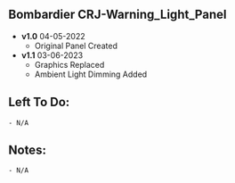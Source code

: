 ## Bombardier CRJ-Warning_Light_Panel
- **v1.0** 04-05-2022
    - Original Panel Created
- **v1.1** 03-06-2023
    - Graphics Replaced
    - Ambient Light Dimming Added

## Left To Do:
    - N/A
	 
## Notes:
    - N/A